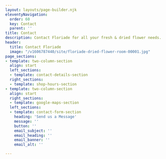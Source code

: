 ```yaml
---
layout: layouts/page-builder.njk
eleventyNavigation:
  order: 60
  key: Contact
  parent: ''
title: Contact
description: Contact Floriade for all your fresh & dried flower needs.
header:
  title: Contact Floriade
  image: "/v1606787440/site/floriade-dried-flower-room-00001.jpg"
page_sections:
- template: two-column-section
  align: start
  left_sections:
  - template: contact-details-section
  right_sections:
  - template: shop-hours-section
- template: two-column-section
  align: start
  right_sections:
  - template: google-maps-section
  left_sections:
  - template: contact-form-section
    heading: 'Send us a Message'
    message: ''
    button: ''
    email_subject: ''
    email_heading: ''
    email_banner: ''
    email_alt: ''

---
```

